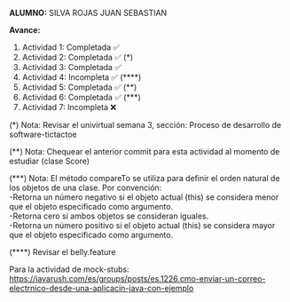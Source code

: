 **ALUMNO:** SILVA ROJAS JUAN SEBASTIAN  

**Avance:**
1) Actividad 1: Completada ✅
2) Actividad 2: Completada ✅ (*)
3) Actividad 3: Completada ✅
4) Actividad 4: Incompleta ✅ (****)
5) Actividad 5: Completada ✅ (**)
6) Actividad 6: Completada ✅ (***) 
7) Actividad 7: Incompleta ❌


(*) Nota: Revisar el univirtual semana 3, sección: Proceso de desarrollo de software-tictactoe  

(**) Nota: Chequear el anterior commit para esta actividad al momento de estudiar (clase Score)                     
  
(***) Nota: El método compareTo se utiliza para definir el orden natural de los objetos de una clase. Por convención:  
-Retorna un número negativo si el objeto actual (this) se considera menor que el objeto especificado como argumento.  
-Retorna cero si ambos objetos se consideran iguales.  
-Retorna un número positivo si el objeto actual (this) se considera mayor que el objeto especificado como argumento.  

(****) Revisar el belly.feature  
  
Para la actividad de mock-stubs:  
https://javarush.com/es/groups/posts/es.1226.cmo-enviar-un-correo-electrnico-desde-una-aplicacin-java-con-ejemplo  
  
 
   
 
